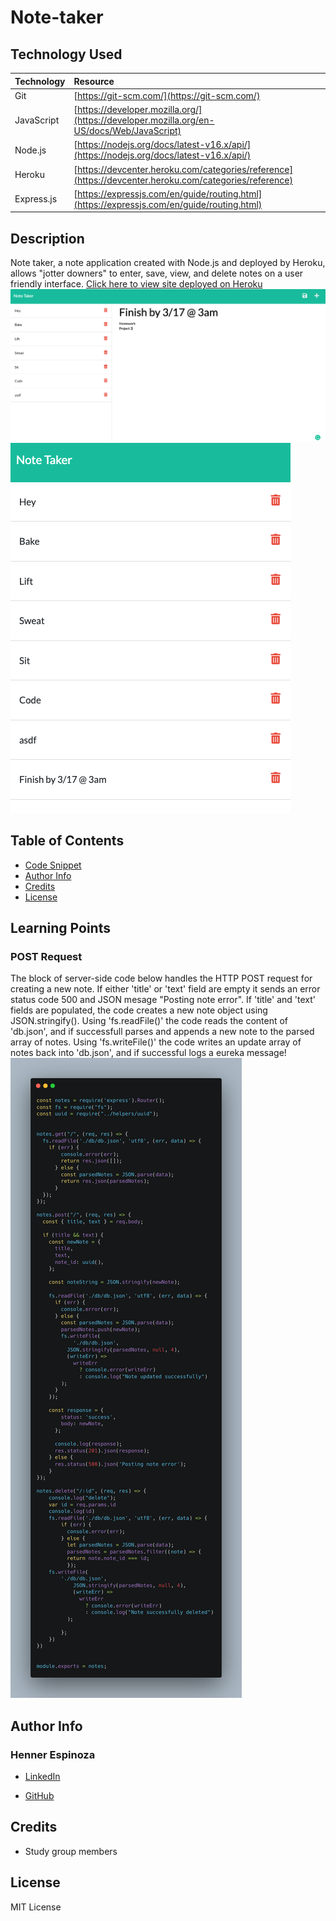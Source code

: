 # Note-taker

## Technology Used 

|Technology | Resource |
|-----|:-----------|
| Git | [https://git-scm.com/](https://git-scm.com/)  
| JavaScript | [https://developer.mozilla.org/](https://developer.mozilla.org/en-US/docs/Web/JavaScript) |
| Node.js |[https://nodejs.org/docs/latest-v16.x/api/](https://nodejs.org/docs/latest-v16.x/api/) |
| Heroku | [https://devcenter.heroku.com/categories/reference](https://devcenter.heroku.com/categories/reference) |
| Express.js | [https://expressjs.com/en/guide/routing.html](https://expressjs.com/en/guide/routing.html) | 

## Description

Note taker, a note application created with Node.js and deployed by Heroku, allows "jotter downers" to enter, save, view, and delete notes on a user friendly interface. 
[Click here to view site deployed on Heroku](https://note-taker-hee.herokuapp.com/)
![Alt text](./images/Screen%20Shot%202023-03-14%20at%201.43.11%20PM.png)
![Alt text](./images/Screen%20Shot%202023-03-14%20at%201.43.24%20PM.png)

## Table of Contents
* [Code Snippet](#code-snippet)
* [Author Info](#author-info)
* [Credits](#credits)
* [License](#license)

## Learning Points
### POST Request
The block of server-side code below handles the HTTP POST request for creating a new note. If either 'title' or 'text' field are empty it sends an error status code 500 and JSON mesage "Posting note error". If 'title' and 'text' fields are populated, the code creates a new note object using JSON.stringify(). Using 'fs.readFile()' the code reads the content of 'db.json', and if successfull parses and appends a new note to the parsed array of notes. Using 'fs.writeFile()' the code writes an update array of notes back into 'db.json', and if successful logs a eureka message!
![Alt text](./POST_Request.png)

## Author Info

### Henner Espinoza

* [LinkedIn](https://www.linkedin.com/in/hennerespinoza)

* [GitHub](https://github.com/justhenner)

## Credits

* Study group members

## License

MIT License